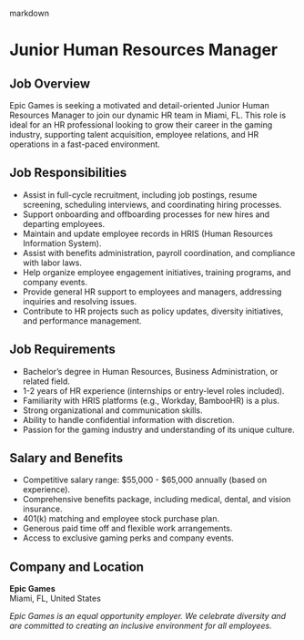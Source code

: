 markdown
# **Junior Human Resources Manager**  

## **Job Overview**  
Epic Games is seeking a motivated and detail-oriented Junior Human Resources Manager to join our dynamic HR team in Miami, FL. This role is ideal for an HR professional looking to grow their career in the gaming industry, supporting talent acquisition, employee relations, and HR operations in a fast-paced environment.  

## **Job Responsibilities**  
- Assist in full-cycle recruitment, including job postings, resume screening, scheduling interviews, and coordinating hiring processes.  
- Support onboarding and offboarding processes for new hires and departing employees.  
- Maintain and update employee records in HRIS (Human Resources Information System).  
- Assist with benefits administration, payroll coordination, and compliance with labor laws.  
- Help organize employee engagement initiatives, training programs, and company events.  
- Provide general HR support to employees and managers, addressing inquiries and resolving issues.  
- Contribute to HR projects such as policy updates, diversity initiatives, and performance management.  

## **Job Requirements**  
- Bachelor’s degree in Human Resources, Business Administration, or related field.  
- 1-2 years of HR experience (internships or entry-level roles included).  
- Familiarity with HRIS platforms (e.g., Workday, BambooHR) is a plus.  
- Strong organizational and communication skills.  
- Ability to handle confidential information with discretion.  
- Passion for the gaming industry and understanding of its unique culture.  

## **Salary and Benefits**  
- Competitive salary range: $55,000 - $65,000 annually (based on experience).  
- Comprehensive benefits package, including medical, dental, and vision insurance.  
- 401(k) matching and employee stock purchase plan.  
- Generous paid time off and flexible work arrangements.  
- Access to exclusive gaming perks and company events.  

## **Company and Location**  
**Epic Games**  
Miami, FL, United States  

*Epic Games is an equal opportunity employer. We celebrate diversity and are committed to creating an inclusive environment for all employees.*
